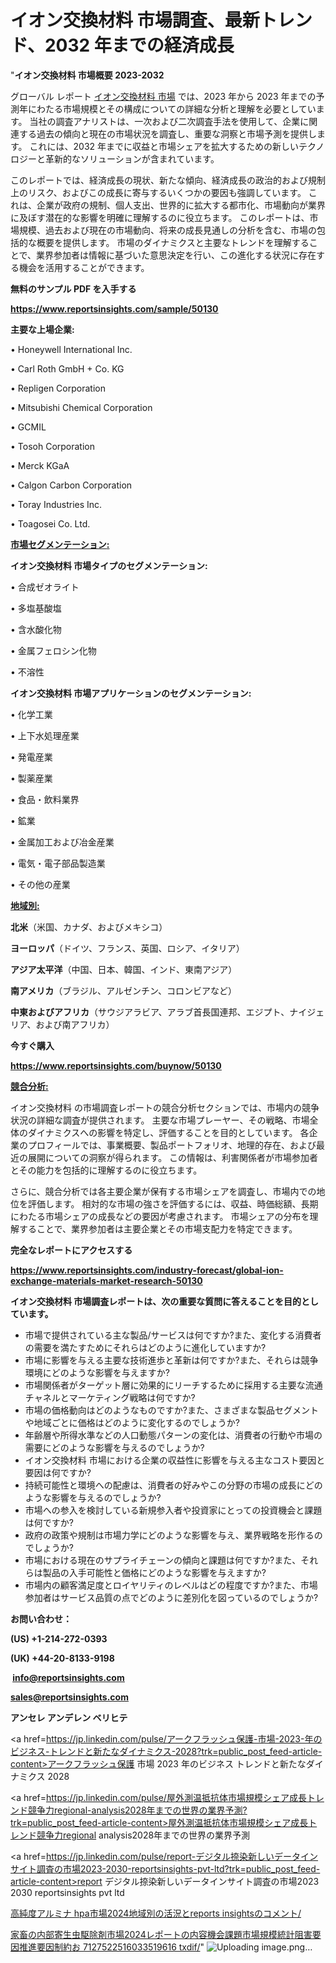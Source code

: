 # イオン交換材料 市場調査、最新トレンド、2032 年までの経済成長

"<strong>イオン交換材料 市場概要 2023-2032</strong>

グローバル レポート <a href=https://www.reportsinsights.com/sample/50130>イオン交換材料 市場</a> では、2023 年から 2023 年までの予測年にわたる市場規模とその構成についての詳細な分析と理解を必要としています。 当社の調査アナリストは、一次および二次調査手法を使用して、企業に関連する過去の傾向と現在の市場状況を調査し、重要な洞察と市場予測を提供します。 これには、2032 年までに収益と市場シェアを拡大​​するための新しいテクノロジーと革新的なソリューションが含まれています。

このレポートでは、経済成長の現状、新たな傾向、経済成長の政治的および規制上のリスク、およびこの成長に寄与するいくつかの要因も強調しています。 これは、企業が政府の規制、個人支出、世界的に拡大する都市化、市場動向が業界に及ぼす潜在的な影響を明確に理解するのに役立ちます。 このレポートは、市場規模、過去および現在の市場動向、将来の成長見通しの分析を含む、市場の包括的な概要を提供します。 市場のダイナミクスと主要なトレンドを理解することで、業界参加者は情報に基づいた意思決定を行い、この進化する状況に存在する機会を活用することができます。

<strong><b>無料のサンプル PDF を入手する</b></strong>

<a href=https://www.reportsinsights.com/sample/50130><strong><u>https://www.reportsinsights.com/sample/50130</u></strong></a>

<strong>主要な上場企業:</strong>

• Honeywell International Inc.

• Carl Roth GmbH + Co. KG

• Repligen Corporation

• Mitsubishi Chemical Corporation

• GCMIL

• Tosoh Corporation

• Merck KGaA

• Calgon Carbon Corporation

• Toray Industries  Inc.

• Toagosei Co.  Ltd.

<strong><u>市場セグメンテーション</u></strong><strong><u>:</u></strong>

<strong>イオン交換材料 市場タイプのセグメンテーション:</strong>

• 合成ゼオライト

• 多塩基酸塩

• 含水酸化物

• 金属フェロシン化物

• 不溶性

<strong>イオン交換材料 市場アプリケーションのセグメンテーション:</strong>

• 化学工業

• 上下水処理産業

• 発電産業

• 製薬産業

• 食品・飲料業界

• 鉱業

• 金属加工および冶金産業

• 電気・電子部品製造業

• その他の産業

<strong><u>地域別</u></strong><strong><u>:</u></strong>

<strong>北米</strong>（米国、カナダ、およびメキシコ）

<strong>ヨーロッパ</strong>（ドイツ、フランス、英国、ロシア、イタリア）

<strong>アジア太平洋</strong>（中国、日本、韓国、インド、東南アジア）

<strong>南アメリカ</strong>（ブラジル、アルゼンチン、コロンビアなど）

<strong>中東およびアフリカ</strong>（サウジアラビア、アラブ首長国連邦、エジプト、ナイジェリア、および南アフリカ）

<strong>今すぐ購入</strong>

<a href=https://www.reportsinsights.com/buynow/50130><strong><u>https://www.reportsinsights.com/buynow/50130</u></strong></a>

<strong><u>競合分析:</u></strong>

イオン交換材料 の市場調査レポートの競合分析セクションでは、市場内の競争状況の詳細な調査が提供されます。 主要な市場プレーヤー、その戦略、市場全体のダイナミクスへの影響を特定し、評価することを目的としています。 各企業のプロフィールでは、事業概要、製品ポートフォリオ、地理的存在、および最近の展開についての洞察が得られます。 この情報は、利害関係者が市場参加者とその能力を包括的に理解するのに役立ちます。

さらに、競合分析では各主要企業が保有する市場シェアを調査し、市場内での地位を評価します。 相対的な市場の強さを評価するには、収益、時価総額、長期にわたる市場シェアの成長などの要因が考慮されます。 市場シェアの分布を理解することで、業界参加者は主要企業とその市場支配力を特定できます。

<strong>完全なレポートにアクセスする</strong>

<a href=https://www.reportsinsights.com/industry-forecast/global-ion-exchange-materials-market-research-50130><strong><u><b>https://www.reportsinsights.com/industry-forecast/global-ion-exchange-materials-market-research-50130</b></u></strong></a>

<strong><b>イオン交換材料 市場調査レポートは、次の重要な質問に答えることを目的としています。</b></strong>
<ul>
  <li>市場で提供されている主な製品/サービスは何ですか?また、変化する消費者の需要を満たすためにそれらはどのように進化していますか?</li>
  <li>市場に影響を与える主要な技術進歩と革新は何ですか?また、それらは競争環境にどのような影響を与えますか?</li>
  <li>市場関係者がターゲット層に効果的にリーチするために採用する主要な流通チャネルとマーケティング戦略は何ですか?</li>
  <li>市場の価格動向はどのようなものですか?また、さまざまな製品セグメントや地域ごとに価格はどのように変化するのでしょうか?</li>
  <li>年齢層や所得水準などの人口動態パターンの変化は、消費者の行動や市場の需要にどのような影響を与えるのでしょうか?</li>
  <li>イオン交換材料 市場における企業の収益性に影響を与える主なコスト要因と要因は何ですか?</li>
  <li>持続可能性と環境への配慮は、消費者の好みやこの分野の市場の成長にどのような影響を与えるのでしょうか?</li>
  <li>市場への参入を検討している新規参入者や投資家にとっての投資機会と課題は何ですか?</li>
  <li>政府の政策や規制は市場力学にどのような影響を与え、業界戦略を形作るのでしょうか?</li>
  <li>市場における現在のサプライチェーンの傾向と課題は何ですか?また、それらは製品の入手可能性と価格にどのような影響を与えますか?</li>
  <li>市場内の顧客満足度とロイヤリティのレベルはどの程度ですか?また、市場参加者はサービス品質の点でどのように差別化を図っているのでしょうか?</li>
</ul>
<strong>お問い合わせ：</strong>

<strong>(US) +1-214-272-0393</strong>

<strong>(UK) +44-20-8133-9198</strong>

<strong> </strong><a href=info@reportsinsights.com><strong><u>info@reportsinsights.com</u></strong></a>

<a href=sales@reportsinsights.com><strong><u>sales@reportsinsights.com</u></strong></a>

<strong>アンセレ アンデレン ベリヒテ</strong>

<a href=https://jp.linkedin.com/pulse/アークフラッシュ保護-市場-2023-年のビジネス-トレンドと新たなダイナミクス-2028?trk=public_post_feed-article-content>アークフラッシュ保護 市場 2023 年のビジネス トレンドと新たなダイナミクス 2028</a>

<a href=https://jp.linkedin.com/pulse/屋外測温抵抗体市場規模シェア成長トレンド競争力regional-analysis2028年までの世界の業界予測?trk=public_post_feed-article-content>屋外測温抵抗体市場規模シェア成長トレンド競争力regional analysis2028年までの世界の業界予測</a>

<a href=https://jp.linkedin.com/pulse/report-デジタル捺染新しいデータインサイト調査の市場2023-2030-reportsinsights-pvt-ltd?trk=public_post_feed-article-content>report デジタル捺染新しいデータインサイト調査の市場2023 2030 reportsinsights pvt ltd</a>

<a href=https://www.linkedin.com/pulse/高純度アルミナ-hpa市場2024地域別の活況とreports-insightsのコメント/>高純度アルミナ hpa市場2024地域別の活況とreports insightsのコメント/</a>

<a href=https://www.linkedin.com/pulse/家畜の内部寄生虫駆除剤市場2024レポートの内容機会課題市場規模統計阻害要因推進要因制約お-7127522516033519616-txdif/>家畜の内部寄生虫駆除剤市場2024レポートの内容機会課題市場規模統計阻害要因推進要因制約お 7127522516033519616 txdif/</a>"
![Uploading image.png…]()
